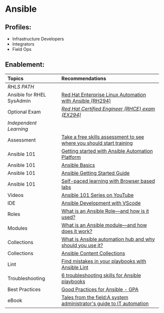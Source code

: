# Ansible

## Profiles:
* Infrastructure Developers
* Integrators
* Field Ops

## Enablement:

| **Topics** | **Recommendations** |
| :---- | :---- |
| *RHLS PATH* | |
| Ansible for RHEL SysAdmin | [Red Hat Enterprise Linux Automation with Ansible (RH294)](https://www.redhat.com/en/services/training/rh294-red-hat-linux-automation-with-ansible) |
| Optional Exam | [*Red Hat Certified Engineer (RHCE) exam (EX294)*](https://www.redhat.com/en/services/training/ex294-red-hat-certified-engineer-rhce-exam-red-hat-enterprise-linux-9) |
| *Independent Learning* | |
| Assessment | [Take a free skills assessment to see where you should start training](https://skills.ole.redhat.com/en)  |
| Ansible 101 | [Getting started with Ansible Automation Platform](https://developers.redhat.com/products/ansible/getting-started#imnewtoansible)  |
| Ansible 101 | [Ansible Basics](https://www.redhat.com/en/topics/automation/learning-ansible-tutorial%20)  |
| Ansible 101 | [Ansible Getting Started Guide](https://docs.ansible.com/ansible/latest/getting_started/index.html%20)  |
| Ansible 101 | [Self-paced learning with Browser based labs](https://www.redhat.com/en/interactive-labs/ansible)   |
| Videos | [Ansible 101 Series on YouTube](https://www.youtube.com/watch?v=goclfp6a2IQ&list=PL2_OBreMn7FqZkvMYt6ATmgC0KAGGJNAN)  |
| IDE | [Ansible Development with VScode](https://www.ansible.com/blog/deep-dive-on-ansible-vscode-extension/%20) |
| Roles | [What is an Ansible Role—and how is it used?](https://www.redhat.com/en/topics/automation/what-is-an-ansible-role)  |
| Modules | [What is an Ansible module—and how does it work?](https://www.redhat.com/en/topics/automation/what-is-an-ansible-module#creating-and-sharing-ansible-modules)  |
| Collections | [What is Ansible automation hub and why should you use it?](https://www.redhat.com/en/blog/what-ansible-automation-hub-and-why-should-you-use-it)  |
| Collections | [Ansible Content Collections](https://www.redhat.com/en/technologies/management/ansible/content-collections)  |
| Lint | [Find mistakes in your playbooks with Ansible Lint](https://www.redhat.com/en/blog/ansible-lint)  |
| Troubleshooting | [6 troubleshooting skills for Ansible playbooks](https://www.redhat.com/en/blog/troubleshoot-ansible-playbooks)  |
| Best Practices | [Good Practices for Ansible \- GPA](https://redhat-cop.github.io/automation-good-practices/)  |
| eBook | [Tales from the field:A system administrator's guide to IT automation](https://www.redhat.com/rhdc/managed-files/co-system-administrators-guide-to-IT-automation-ebook-1933814OM-202503-en.pdf)  |

